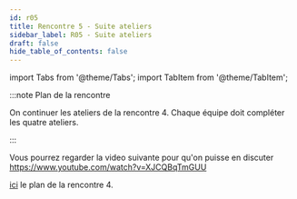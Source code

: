 ```yaml
---
id: r05
title: Rencontre 5 - Suite ateliers
sidebar_label: R05 - Suite ateliers
draft: false
hide_table_of_contents: false
---
```


import Tabs from '@theme/Tabs';
import TabItem from '@theme/TabItem';

:::note Plan de la rencontre

On continuer les ateliers de la rencontre 4. 
Chaque équipe doit compléter les quatre ateliers. 

:::

Vous pourrez regarder la video suivante pour qu'on puisse en discuter  https://www.youtube.com/watch?v=XJCQBqTmGUU

[ici](r04) le plan de la rencontre 4.